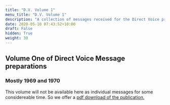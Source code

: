 ```yaml
---
title: "D.V. Volume 1"
menu_title: "D.V. Volume 1"
description: "A collection of messages received for the Direct Voice project mostly from 1969 to 1970"
date: 2020-05-10 07:43:52+10:00
draft: False
hidden: True
weight: 30
---
```



## Volume One of Direct Voice Message preparations

### Mostly 1969 and 1970

This volume will not be available here as individual messages for some considereable time. So we offer a [pdf download of the publication.](/media/Direct_Voice_Volume_1_Revision_1_5.pdf)